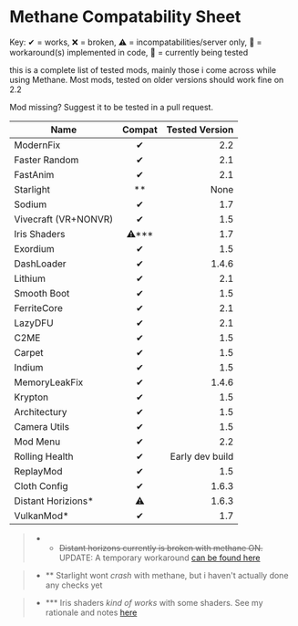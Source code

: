 # Methane Compatability Sheet

Key: ✔ = works, ❌ = broken, ⚠ = incompatabilities/server only, 🔧 = workaround(s) implemented in code, 🚧 = currently
being tested

this is a complete list of tested mods, mainly those i come across while using Methane. Most mods, tested on older versions should work fine on 2.2

Mod missing? Suggest it to be tested in a pull request.

| Name | Compat | Tested Version |
|------|:------:|--------:|
|ModernFix|✔|2.2|
|Faster Random|✔|2.1|
|FastAnim|✔|2.1|
|Starlight|**|None|
|Sodium|✔|1.7|
|Vivecraft (VR+NONVR)|✔|1.5|
|Iris Shaders|⚠***|1.7|
|Exordium|✔|1.5|
|DashLoader|✔|1.4.6|
|Lithium|✔|2.1|
|Smooth Boot|✔|1.5|
|FerriteCore|✔|2.1|
|LazyDFU|✔|2.1|
|C2ME|✔|1.5|
|Carpet|✔|1.5|
|Indium|✔|1.5|
|MemoryLeakFix|✔|1.4.6|
|Krypton|✔|1.5|
|Architectury|✔|1.5|
|Camera Utils|✔|1.5|
|Mod Menu|✔|2.2|
|Rolling Health|✔|Early dev build|
|ReplayMod|✔|1.5|
|Cloth Config|✔|1.6.3|
|Distant Horizions*|⚠|1.6.3
|VulkanMod*|✔|1.7

> * * ~~Distant horizons currently is broken with methane ON.~~ UPDATE: A temporary workaround [can be found here](https://github.com/AnOpenSauceDev/Methane-mod/issues/25#issuecomment-1500877766) <br>

> * ** Starlight wont _crash_ with methane, but i haven't actually done any checks yet <br>

> * *** Iris shaders _kind of works_ with some shaders. See my rationale and notes [here](https://github.com/AnOpenSauceDev/Methane-mod/issues/30) <br>
